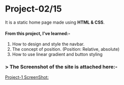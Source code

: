 # Project-02/15 
It is a static home page made using **HTML & CSS**.

#### From this project, I've learned:-

1. How to design and style the navbar.
2. The concept of position. (Position: Relative, absolute)
3. How to use linear gradient and button styling

### > The Screenshot of the site is attached here:-

[Project-1 ScreenShot:](./assets/scrool.png "Food Restraunt home page")
